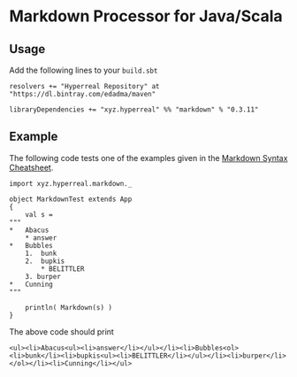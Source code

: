 Markdown Processor for Java/Scala
=================================

## Usage

Add the following lines to your `build.sbt`

	resolvers += "Hyperreal Repository" at "https://dl.bintray.com/edadma/maven"

	libraryDependencies += "xyz.hyperreal" %% "markdown" % "0.3.11"

## Example

The following code tests one of the examples given in the [Markdown Syntax Cheatsheet](http://daringfireball.net/projects/markdown/dingus).

	import xyz.hyperreal.markdown._

	object MarkdownTest extends App
	{
		val s =
	"""
	*   Abacus
		* answer
	*   Bubbles
		1.  bunk
		2.  bupkis
			* BELITTLER
		3. burper
	*   Cunning
	"""

		println( Markdown(s) )
	}
	
The above code should print

	<ul><li>Abacus<ul><li>answer</li></ul></li><li>Bubbles<ol><li>bunk</li><li>bupkis<ul><li>BELITTLER</li></ul></li><li>burper</li></ol></li><li>Cunning</li></ul>